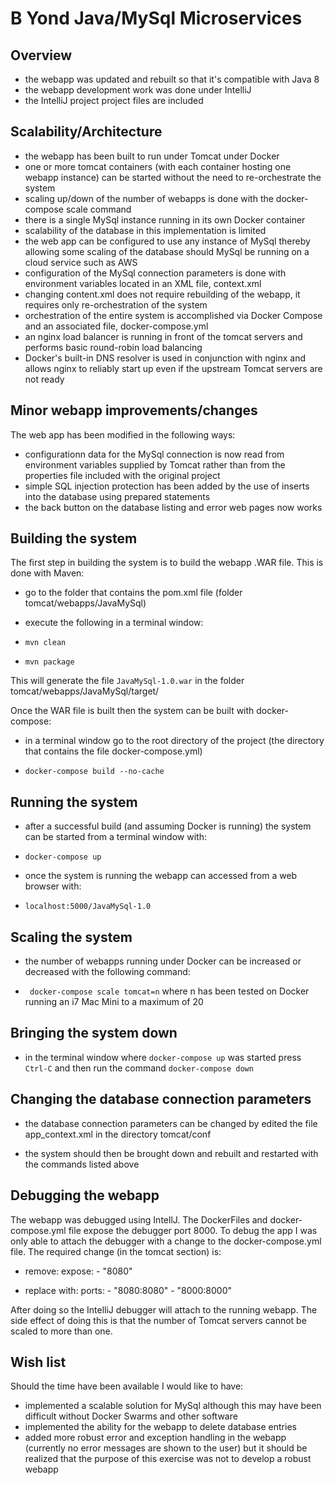 # B Yond Java/MySql Microservices

## Overview

* the webapp was updated and rebuilt so that it's compatible with Java 8
* the webapp development work was done under IntelliJ
* the IntelliJ project project files are included


## Scalability/Architecture

* the webapp has been built to run under Tomcat under Docker
* one or more tomcat containers (with each container hosting one webapp instance) can be started without the need to re-orchestrate the system
* scaling up/down of the number of webapps is done with the docker-compose scale command
* there is a single MySql instance running in its own Docker container
* scalability of the database in this implementation is limited
* the web app can be configured to use any instance of MySql thereby allowing some scaling of the database should MySql be running on a cloud service such as AWS
* configuration of the MySql connection parameters is done with environment variables located in an XML file, context.xml
* changing content.xml does not require rebuilding of the webapp, it requires only re-orchestration of the system
* orchestration of the entire system is accomplished via Docker Compose and an associated file, docker-compose.yml
* an nginx load balancer is running in front of the tomcat servers and performs basic round-robin load balancing
* Docker's built-in DNS resolver is used in conjunction with nginx and allows nginx to reliably start up even if the upstream Tomcat servers are not ready


## Minor webapp improvements/changes

The web app has been modified in the following ways:

* configurationn data for the MySql connection is now read from environment variables supplied by Tomcat rather than from the properties file included with the original project
* simple SQL injection protection has been added by the use of inserts into the database using prepared statements
* the back button on the database listing and error web pages now works


## Building the system

The first step in building the system is to build the webapp .WAR file.  This is done with Maven:

* go to the folder that contains the pom.xml file (folder tomcat/webapps/JavaMySql)
* execute the following in a terminal window:

* `mvn clean`
* `mvn package`

This will generate the file `JavaMySql-1.0.war` in the folder tomcat/webapps/JavaMySql/target/

Once the WAR file is built then the system can be built with docker-compose:

* in a terminal window go to the root directory of the project (the directory that contains the file docker-compose.yml)

* `docker-compose build --no-cache`


## Running the system

* after a successful build (and assuming Docker is running) the system can be started from a terminal window with:

* `docker-compose up`

* once the system is running the webapp can accessed from a web browser with:

* `localhost:5000/JavaMySql-1.0`


## Scaling the system

* the number of webapps running under Docker can be increased or decreased with the following command:

* ` docker-compose scale tomcat=n` where n has been tested on Docker running an i7 Mac Mini to a maximum of 20


## Bringing the system down

* in the terminal window where `docker-compose up` was started press `Ctrl-C` and then run the command `docker-compose down`


## Changing the database connection parameters

* the database connection parameters can be changed by edited the file app_context.xml in the directory tomcat/conf

* the system should then be brought down and rebuilt and restarted with the commands listed above


## Debugging the webapp

The webapp was debugged using IntellJ.  The DockerFiles and docker-compose.yml file expose the debugger port 8000.  To debug the app I was only able to attach the debugger with a change to the docker-compose.yml file.  The required change (in the tomcat section) is:

* remove:
    expose: - "8080"

* replace with:
ports: - "8080:8080" - "8000:8000"

After doing so the IntelliJ debugger will attach to the running webapp.  The side effect of doing this is that the number of Tomcat servers cannot be scaled to more than one.



## Wish list

Should the time have been available I would like to have:

* implemented a scalable solution for MySql although this may have been difficult without Docker Swarms and other software
* implemented the ability for the webapp to delete database entries
* added more robust error and exception handling in the webapp (currently no error messages are shown to the user) but it should be realized that the purpose of this exercise was not to develop a robust webapp
